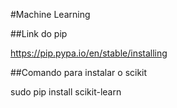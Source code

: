 #Machine Learning 

##Link do pip

https://pip.pypa.io/en/stable/installing

##Comando para instalar o scikit

sudo pip install scikit-learn